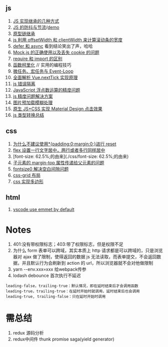 ## js

1. [JS 实现继承的几种方式](https://www.cnblogs.com/humin/p/4556820.html)
2. [JS 的防抖与节流](https://mp.weixin.qq.com/s/Vkshf-nEDwo2ODUJhxgzVA)/[demo](./js基础/throttle.js)
3. [原型链继承](./js基础/原型链继承.md)
4. [js 利用 offsetWidth 和 clientWidth 来计算滚动条的宽度](https://www.haorooms.com/post/js_scroll_width)
5. [defer 和 async](https://juejin.im/entry/5a7ad55ef265da4e81238da9) 看到结论笑出了声，哈哈
6. [Mock.js 的正确使用以及丢失 cookie 的问题](https://zhuanlan.zhihu.com/p/63761370)
7. [require 和 import 的区别](https://blog.csdn.net/qq_28702545/article/details/54892562)
8. [函数柯里化](./js基础/cuury.js) // 实用的编程技巧
9. [微任务、宏任务与 Event-Loop](https://juejin.im/post/5b73d7a6518825610072b42b)
10. [全面解析 Vue.nextTick 实现原理](https://juejin.im/entry/5aced80b518825482e39441e)
11. [js 错误隔离](http://taobaofed.org/blog/2016/11/10/prevent-prop-access-error-in-js/)
12. [JavaScript 浮点数运算的精度问题](https://www.html.cn/archives/7340)
13. [js 精度问题解决方案](./js基础/js精度问题解决方案.md)
14. [图片预加载模糊处理](http://www.fly63.com/article/detial/359)
15. [原生 JS+CSS 实现 Material Design 点击效果](https://juejin.im/entry/59434da48d6d810058cf484a)
16. [js 类型转换总结](待总结)

## css

1. [为什么不建议使用\*{padding:0;margin:0;}进行 reset](https://blog.csdn.net/lewky_liu/article/details/79982085)
2. [flex 设置一行文字居中，两行或者多行同样居中](https://blog.csdn.net/viaChanging/article/details/79387130)
3. [font-size: 62.5%;的由来](./css/font-size: 62.5%;的由来)
4. [子元素的 margin-top 属性传递给父元素的问题](https://blog.csdn.net/liuyan19891230/article/details/52515357)
5. [fontsize0 解决空白间隙问题](https://blog.csdn.net/github_38771368/article/details/73549381)
6. [css-grid 布局](http://www.ruanyifeng.com/blog/2019/03/grid-layout-tutorial.html)
7. [css 实现多边形](https://segmentfault.com/a/1190000019013585)

## html

1. [vscode use emmet by default](https://medium.com/@eshwaren/enable-emmet-support-for-jsx-in-visual-studio-code-react-f1f5dfe8809c)

# Notes

1. 401:没有带权限标志；403:带了权限标志，但是权限不足
2. 为什么 form 表单可以跨域，其实本质上 http 请求都是可以跨域的，只是浏览器对 ajax 做了限制，使得返回的数据 js 无法读取，而表单提交，不会返回数据，并且默认行为会刷新到 action 的 url，所以浏览器就不会对他做限制
3. yarn --env.xxx=xxx 给webpack传参
4. lodash debounce 首次执行不延迟
```
leading-false，trailing-true：默认情况，即在延时结束后才会调用函数
leading-true，trailing-true：在延时开始时就调用，延时结束后也会调用
leading-true, trailing-false：只在延时开始时调用
```

# 需总结

1. redux 源码分析
2. redux中间件  thunk promise saga(yield generator)
